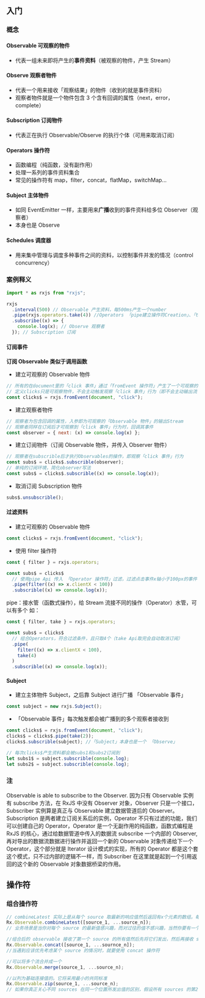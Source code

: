 ## 入门

### 概念

#### Observable 可观察的物件

- 代表一组未来即将产生的**事件资料**（被观察的物件，产生 Stream）

#### Observe 观察者物件

- 代表一个用来接收「观察结果」的物件（收到的就是事件资料）
- 观察者物件就是一个物件包含 3 个含有回调的属性（next，error，complete）

#### Subscription 订阅物件

- 代表正在执行 Observable/Observe 的执行个体（可用来取消订阅）

#### Operators 操作符

- 函数编程（纯函数，没有副作用）
- 处理一系列的事件资料集合
- 常见的操作符有 map，filter，concat，flatMap，switchMap...

#### Subject 主体物件

- 如同 EventEmitter 一样，主要用来**广播**收到的事件资料给多位 Observer（观察者）
- 本身也是 Observe

#### Schedules 调度器

- 用来集中管理与调度多种事件之间的资料，以控制事件并发的情况（control concurrency）

### 案例释义

```js
import * as rxjs from "rxjs";

rxjs
  .interval(500) // Observable 产生资料，每500ms产生一个number
  .pipe(rxjs.operators.take(4)) //Operators 「pipe建立操作符Creation」、「take过滤操作符Filtering」
  .subscribe((x) => {
    console.log(x); // Observe 观察者
  }); // Subscription 订阅
```

#### 订阅事件

**订阅 Observable 类似于调用函数**

- 建立可观察的 Observable 物件

```js
// 所有的在document里的「click 事件」通过「fromEvent 操作符」产生了一个可观察的「Observable 物件」
// 定义clicks只是可观察物件，不会主动触发观察「click 事件」行为（即不会主动输出流 Stream），必须受到观察者的订阅
const clicks$ = rxjs.fromEvent(document, "click");
```

- 建立观察者物件

```js
// 观察者为包含回调的属性，入参即为可观察的「Observable 物件」的输出Stream
// 观察者同样在订阅后才可观察到「click 事件」行为时，回调其事件
const observer = { next: (x) => console.log(x) };
```

- 建立订阅物件（订阅 Observable 物件，并传入 Observer 物件）

```js
// 观察者在subscrible后才执行Observables的操作，即观察「click 事件」行为
const subs$ = clicks$.subscrible(observer);
// 单纯的订阅环境，简化observer写法
const subs$ = clicks$.subscrible((x) => console.log(x));
```

- 取消订阅 Subscription 物件

```js
subs$.unsubscrible();
```

#### 过滤资料

- 建立可观察的 Observable 物件

```js
const clicks$ = rxjs.fromEvent(document, "click");
```

- 使用 filter 操作符

```js
const { filter } = rxjs.operators;

const subs$ = clicks$
  // 使用pipe Api 传入 「Operator 操作符」过滤，过滤点击事件x轴小于100px的事件
  .pipe(filter((x) => x.clientX < 100))
  .subscrible((x) => console.log(x));
```

pipe：接水管（函数式操作），给 Stream 流接不同的操作（Operator）水管，可以有多个
如：

```js
const { filter, take } = rxjs.operators;

const subs$ = clicks$
  // 组合Operators，符合过滤条件，且只取4个（take Api取完会自动取消订阅）
  .pipe(
    filter((x) => x.clientX < 100),
    take(4)
  )
  .subscrible((x) => console.log(x));
```

#### Subject

- 建立主体物件 Subject，之后靠 Subject 进行广播 「Observable 事件」

```js
const subject = new rxjs.Subject();
```

- 「Observable 事件」每次触发都会被广播到的多个观察者接收到

```js
const clicks$ = rxjs.fromEvent(document, "click");
clicks$ = clicks$.pipe(take(2));
clicks$.subscrible(subject); //「Subject」本身也是一个 「Observe」

// 每次clicks$产生资料都会被subs1和subs2订阅到
let subs1$ = subject.subscrible(console.log);
let subs2$ = subject.subscrible(console.log);
```

### 注

Observable is able to subscribe to the Observer.
因为只有 Observable 实例有 subscribe 方法，在 RxJS 中没有 Observer 对象，Observer 只是一个接口，Subscriber 实例算是真正与 Observable 建立数据管道后的 Observer。Subscription 是两者建立订阅关系后的实例，Operator 不只有过滤的功能，我们可以创建自己的 Operator，Operator 是一个无副作用的纯函数，函数式编程是 RxJS 的核心，通过给数据管道中传入的数据流 subscribe 一个内部的 Observer,再对导出的数据流数据进行操作并返回一个新的 Observable 对象传递给下一个 Operator，这个部分就是 Iterator 设计模式的实现，所有的 Operator 都是这个套这个模式，只不过内部的逻辑不一样，而 Subscriber 在这里就是起到一个引用返回的这个新的 Observable 对象数据桥梁的作用。

## 操作符

### 组合操作符

```js
// combineLatest 实际上是从每个 source 取最新的响应值然后返回有x个元素的数组。每个 source 对应一个元素
Rx.Observable.combineLatest([source_1, ...source_n]);
// 业务场景是当你对每个 source 的最新值感兴趣，而对过往的值不感兴趣，当然你要有一个以上想要组合的 source

//组合后的 observable 接收了第一个 source 的所有值然后先将它们发出，然后再接收 source 2的所有值，所以说 concat() 操作符中的 source 顺序很重要
Rx.Observable.concat([source_1, ...sournce_n]);
//当遇到应该优先考虑某个 source 的情况时，就要使用 concat 操作符

//可以将多个流合并成一个
Rx.Observable.merge(source_1, ...source_n);

//以列为基础连接值的。它将采用最小的共同标准
Rx.Observable.zip(source_1, ...source_n);
// 如果你真正关心不同 sources 在同一个位置所发出值的区别，假设所有 sources 的第2个响应值，那么你需要 zip操作符
```
